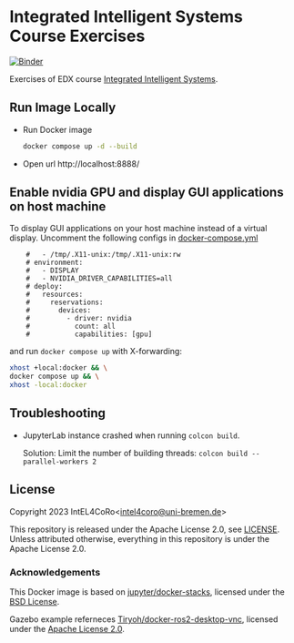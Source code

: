 # Integrated Intelligent Systems Course Exercises

[![Binder](https://binder.intel4coro.de/badge_logo.svg)](https://binder.intel4coro.de/v2/gh/IntEL4CoRo/iis-exercises.git/dev)

Exercises of EDX course [Integrated Intelligent Systems](https://edx.intel4coro.de/courses/course-v1:UNI_BREMEN+IIS+2024_T2/about).

## Run Image Locally

- Run Docker image

  ```bash
  docker compose up -d --build 
  ```

- Open url http://localhost:8888/

## Enable nvidia GPU and display GUI applications on host machine

To display GUI applications on your host machine instead of a virtual display.
Uncomment the following configs in [docker-compose.yml](./docker-compose.yml)

```docker-compose
    #   - /tmp/.X11-unix:/tmp/.X11-unix:rw
    # environment:
    #   - DISPLAY
    #   - NVIDIA_DRIVER_CAPABILITIES=all
    # deploy:
    #   resources:
    #     reservations:
    #       devices:
    #         - driver: nvidia
    #           count: all
    #           capabilities: [gpu]
```

and run `docker compose up` with X-forwarding:

```bash
xhost +local:docker && \
docker compose up && \
xhost -local:docker
```

## Troubleshooting

- JupyterLab instance crashed when running `colcon build`.

  Solution: Limit the number of building threads: `colcon build --parallel-workers 2`

## License

Copyright 2023 IntEL4CoRo\<intel4coro@uni-bremen.de\>

This repository is released under the Apache License 2.0, see [LICENSE](./LICENSE).  
Unless attributed otherwise, everything in this repository is under the Apache License 2.0.

### Acknowledgements

This Docker image is based on [jupyter/docker-stacks](https://github.com/jupyter/docker-stacks), licensed under the [BSD License](https://github.com/jupyter/docker-stacks/blob/main/LICENSE.md).

Gazebo example referneces [Tiryoh/docker-ros2-desktop-vnc](https://github.com/Tiryoh/docker-ros2-desktop-vnc), licensed under the [Apache License 2.0](https://github.com/Tiryoh/docker-ros2-desktop-vnc/blob/master/LICENSE).
